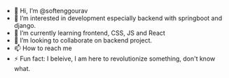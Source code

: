 - 👋 Hi, I’m @softenggourav
- 👀 I’m interested in development especially backend with springboot and django.
- 🌱 I’m currently learning frontend, CSS, JS and React
- 💞️ I’m looking to collaborate on backend project.
- 📫 How to reach me 
- ⚡ Fun fact: I beleive, I am here to revolutionize something, don't know what.

<!---
softenggourav/softenggourav is a ✨ special ✨ repository because its `README.md` (this file) appears on your GitHub profile.
You can click the Preview link to take a look at your changes.
--->
